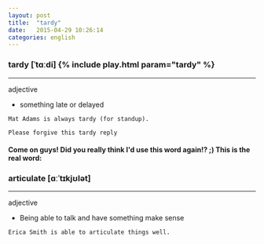 ```yaml
---
layout: post
title:  "tardy"
date:   2015-04-29 10:26:14 
categories: english
---
```

### tardy [ˈtɑːdi] {% include play.html param="tardy" %}
-----------
adjective

- something late or delayed

`Mat Adams is always tardy (for standup).`

`Please forgive this tardy reply`



#### Come on guys! Did you really think I'd use this word again!? ;)   This is the real word:




### articulate [ɑːˈtɪkjʊlət] 
-----------
adjective 

- Being able to talk and have something make sense

`Erica Smith is able to articulate things well.`


